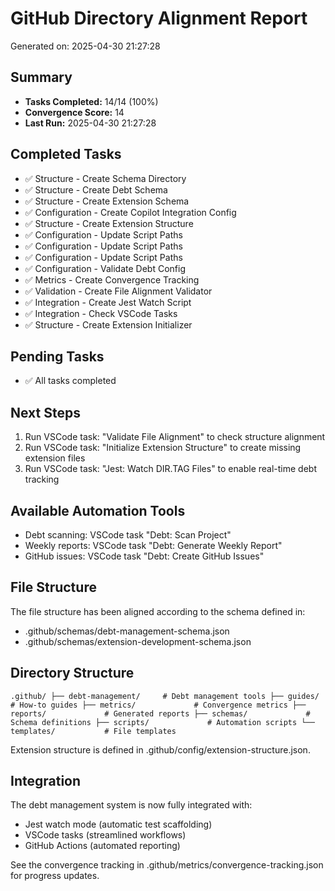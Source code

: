 # GitHub Directory Alignment Report

Generated on: 2025-04-30 21:27:28

## Summary
- **Tasks Completed:** 14/14 (100%)
- **Convergence Score:** 14
- **Last Run:** 2025-04-30 21:27:28

## Completed Tasks
- ✅ Structure - Create Schema Directory
 - ✅ Structure - Create Debt Schema
 - ✅ Structure - Create Extension Schema
 - ✅ Configuration - Create Copilot Integration Config
 - ✅ Structure - Create Extension Structure
 - ✅ Configuration - Update Script Paths
 - ✅ Configuration - Update Script Paths
 - ✅ Configuration - Update Script Paths
 - ✅ Configuration - Validate Debt Config
 - ✅ Metrics - Create Convergence Tracking
 - ✅ Validation - Create File Alignment Validator
 - ✅ Integration - Create Jest Watch Script
 - ✅ Integration - Check VSCode Tasks
 - ✅ Structure - Create Extension Initializer


## Pending Tasks
- ✅ All tasks completed

## Next Steps
1. Run VSCode task: "Validate File Alignment" to check structure alignment
2. Run VSCode task: "Initialize Extension Structure" to create missing extension files
3. Run VSCode task: "Jest: Watch DIR.TAG Files" to enable real-time debt tracking

## Available Automation Tools
- Debt scanning: VSCode task "Debt: Scan Project"
- Weekly reports: VSCode task "Debt: Generate Weekly Report"
- GitHub issues: VSCode task "Debt: Create GitHub Issues"

## File Structure
The file structure has been aligned according to the schema defined in:
- .github/schemas/debt-management-schema.json
- .github/schemas/extension-development-schema.json

## Directory Structure
`
.github/
  ├── debt-management/     # Debt management tools
  ├── guides/              # How-to guides
  ├── metrics/             # Convergence metrics
  ├── reports/             # Generated reports
  ├── schemas/             # Schema definitions
  ├── scripts/             # Automation scripts
  └── templates/           # File templates
`

Extension structure is defined in .github/config/extension-structure.json.

## Integration
The debt management system is now fully integrated with:
- Jest watch mode (automatic test scaffolding)
- VSCode tasks (streamlined workflows)
- GitHub Actions (automated reporting)

See the convergence tracking in .github/metrics/convergence-tracking.json for progress updates.
